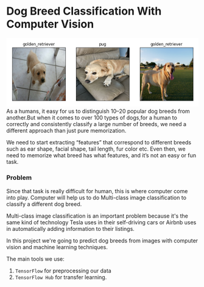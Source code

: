 # Dog Breed Classification With Computer Vision
<img src=./My-dog-photo/custom-preds.png width=1080>
As a humans, it easy for us to distinguish 10–20 popular dog breeds from another.But when it comes to over 100 types of dogs,for a human to correctly and consistently classify a large number of breeds, we need a different approach than just pure memorization. 

We need to start extracting “features” that correspond to different breeds such as ear shape, facial shape, tail length, fur color etc. Even then, we need to memorize what breed has what features, and it’s not an easy or fun task.

### Problem
Since that task is really difficult for human, this is where computer come into play.
Computer will help us to do Multi-class image classification to classify a different dog breed.

Multi-class image classification is an important problem because it's the same kind of technology Tesla uses in their self-driving cars or Airbnb uses in automatically adding information to their listings.

In this project we're going to predict dog breeds from images with computer vision and machine learning techniques.

The main tools we use:
1. `TensorFlow` for preprocessing our data
2. `TensorFlow Hub` for transfer learning.
